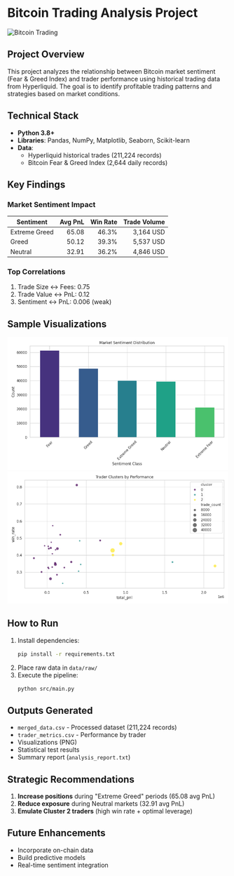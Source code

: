 
# Bitcoin Trading Analysis Project

![Bitcoin Trading](https://img.icons8.com/color/96/000000/bitcoin--v1.png)

##  Project Overview
This project analyzes the relationship between Bitcoin market sentiment (Fear & Greed Index) and trader performance using historical trading data from Hyperliquid. The goal is to identify profitable trading patterns and strategies based on market conditions.

##  Technical Stack
- **Python 3.8+**
- **Libraries**: Pandas, NumPy, Matplotlib, Seaborn, Scikit-learn
- **Data**: 
  - Hyperliquid historical trades (211,224 records)
  - Bitcoin Fear & Greed Index (2,644 daily records)

##  Key Findings
### Market Sentiment Impact
| Sentiment       | Avg PnL | Win Rate | Trade Volume |
|-----------------|--------:|---------:|-------------:|
| Extreme Greed   | 65.08   | 46.3%    | 3,164 USD    |
| Greed           | 50.12   | 39.3%    | 5,537 USD    |
| Neutral         | 32.91   | 36.2%    | 4,846 USD    |

### Top Correlations
1. Trade Size ↔ Fees: 0.75
2. Trade Value ↔ PnL: 0.12
3. Sentiment ↔ PnL: 0.006 (weak)

##  Sample Visualizations
![Sentiment Distribution](data/outputs/sentiment_distribution.png) 
![Trader Clusters](data/outputs/cluster_analysis.png)

##  How to Run
1. Install dependencies:
   ```bash
   pip install -r requirements.txt
   ```
2. Place raw data in `data/raw/`
3. Execute the pipeline:
   ```bash
   python src/main.py
   ```

##  Outputs Generated
- `merged_data.csv` - Processed dataset (211,224 records)
- `trader_metrics.csv` - Performance by trader
- Visualizations (PNG)
- Statistical test results
- Summary report (`analysis_report.txt`)

##  Strategic Recommendations
1. **Increase positions** during "Extreme Greed" periods (65.08 avg PnL)
2. **Reduce exposure** during Neutral markets (32.91 avg PnL)
3. **Emulate Cluster 2 traders** (high win rate + optimal leverage)

##  Future Enhancements
- Incorporate on-chain data
- Build predictive models
- Real-time sentiment integration

